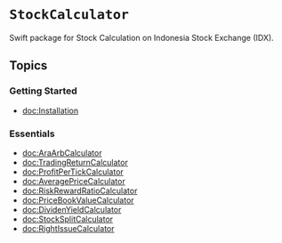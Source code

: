 #  ``StockCalculator``

Swift package for Stock Calculation on Indonesia Stock Exchange (IDX).

<!--![Package Icon](icon)-->

## Topics

### Getting Started

- <doc:Installation>

### Essentials

- <doc:AraArbCalculator>
- <doc:TradingReturnCalculator>
- <doc:ProfitPerTickCalculator>
- <doc:AveragePriceCalculator>
- <doc:RiskRewardRatioCalculator>
- <doc:PriceBookValueCalculator>
- <doc:DividenYieldCalculator>
- <doc:StockSplitCalculator>
- <doc:RightIssueCalculator>

